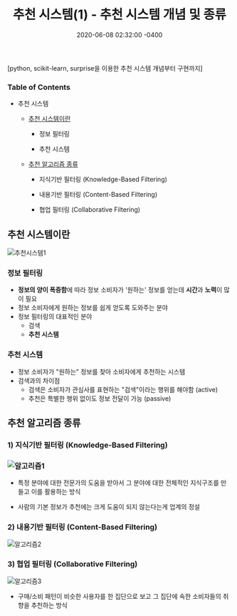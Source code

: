 ﻿---
title: "추천 시스템(1) - 추천 시스템 개념 및 종류"
date: 2020-06-08 02:32:00 -0400
categories: Study
---

[python, scikit-learn, surprise을 이용한 추천 시스템 개념부터 구현까지]



### Table of Contents

- 추천 시스템

  - [추천 시스템이란](#추천-시스템이란 )

    - 정보 필터링

    - 추천 시스템

  - [추천 알고리즘 종류](#추천-알고리즘-종류)

    - 지식기반 필터링 (Knowledge-Based Filtering)

    - 내용기반 필터링 (Content-Based Filtering) 
    - 협업 필터링 (Collaborative Filtering)

    

    


## 추천 시스템이란

![추천시스템1](../../assets/images/study/recommend/추천시스템1.JPG)

### 정보 필터링

- **정보의 양이 폭증함**에 따라 정보 소비자가 '원하는' 정보를 얻는데 **시간**과 **노력**이 많이 필요
- 정보 소비자에게 원하는 정보를 쉽게 얻도록 도와주는 분야
- 정보 필터링의 대표적인 분야
  - 검색
  - **추천 시스템**

### 추천 시스템

- 정보 소비자가 "원하는" 정보를 찾아 소비자에게 추천하는 시스템
- 검색과의 차이점
  - 검색은 소비자가 관심사를 표현하는 "검색"이라는 행위를 해야함 (active)
  - 추천은 특별한 행위 없이도 정보 전달이 가능 (passive)



## 추천 알고리즘 종류

### 1) 지식기반 필터링 (Knowledge-Based Filtering)

### ![알고리즘1](../../assets/images/study/recommend/알고리즘1.JPG)

- 특정 분야에 대한 전문가의 도움을 받아서 그 분야에 대한 전체적인 지식구조를 만들고 이를 활용하는 방식

- 사람의 기본 정보가 추천에는 크게 도움이 되지 않는다는게 업계의 정설

  

### 2) 내용기반 필터링 (Content-Based Filtering)

![알고리즘2](../../assets/images/study/recommend/알고리즘2.JPG)



### 3) 협업 필터링 (Collaborative Filtering)

![알고리즘3](../../assets/images/study/recommend/알고리즘3.JPG)

- 구매/소비 패턴이 비슷한 사용자를 한 집단으로 보고 그 집단에 속한 소비자들의 취향을 추천하는 방식



